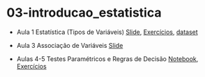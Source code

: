# 03-introducao_estatistica

* Aula 1 Estatística (Tipos de Variáveis) [Slide](https://github.com/ai2-education-fiep-turma-5/03-introducao_estatistica/blob/main/slides/aula1-estatistica.pdf), [Exercícios](https://github.com/ai2-education-fiep-turma-5/03-introducao_estatistica/blob/main/src/Análise_Descritiva.ipynb), [dataset](https://github.com/ai2-education-fiep-turma-5/03-introducao_estatistica/blob/main/src/dados.csv)

* Aula 3 Associação de Variáveis [Slide](https://github.com/ai2-education-fiep-turma-5/03-introducao_estatistica/blob/main/slides/aula3-associacoes.pdf)

* Aulas 4-5 Testes Paramétricos e Regras de Decisão [Notebook](https://github.com/ai2-education-fiep-turma-5/03-introducao_estatistica/blob/main/src/Estatistica_3.ipynb), [Exercícios](https://github.com/ai2-education-fiep-turma-5/03-introducao_estatistica/blob/main/src/Exercicios_Testes_Estatisticos.ipynb)